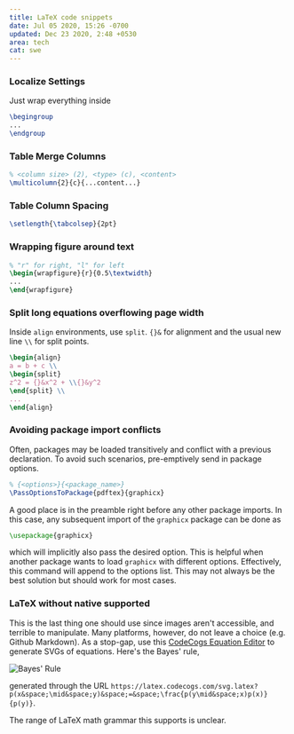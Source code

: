 ```yaml
---
title: LaTeX code snippets
date: Jul 05 2020, 15:26 -0700
updated: Dec 23 2020, 2:48 +0530
area: tech
cat: swe
---
```


### Localize Settings

Just wrap everything inside

```tex
\begingroup
...
\endgroup
```

### Table Merge Columns

```tex
% <column size> (2), <type> (c), <content>
\multicolumn{2}{c}{...content...}
```

### Table Column Spacing

```tex
\setlength{\tabcolsep}{2pt}
```

### Wrapping figure around text

```tex
% "r" for right, "l" for left
\begin{wrapfigure}{r}{0.5\textwidth}
...
\end{wrapfigure}
```

### Split long equations overflowing page width

Inside `align` environments, use `split`. `{}&` for alignment and the usual new line `\\` for split points.

```tex
\begin{align}
a = b + c \\
\begin{split}
z^2 = {}&x^2 + \\{}&y^2
\end{split} \\
...
\end{align}
```

### Avoiding package import conflicts

Often, packages may be loaded transitively and conflict with a previous declaration.
To avoid such scenarios, pre-emptively send in package options.

```tex
% {<options>}{<package_name>}
\PassOptionsToPackage{pdftex}{graphicx}
```

A good place is in the preamble right before any other package imports. In this
case, any subsequent import of the `graphicx` package can be done as

```tex
\usepackage{graphicx}
```

which will implicitly also pass the desired option. This is helpful when another
package wants to load `graphicx` with different options. Effectively, this
command will append to the options list. This may not always be the best solution
but should work for most cases.

### LaTeX without native supported

This is the last thing one should use since images aren't accessible, and terrible to manipulate. Many platforms, however, do not leave a choice (e.g. Github Markdown). As a stop-gap, use this [CodeCogs Equation Editor](https://editor.codecogs.com) to generate SVGs of equations. Here's the Bayes' rule,

![Bayes' Rule](<https://latex.codecogs.com/svg.latex?p(x&space;\mid&space;y)&space;=&space;\frac{p(y\mid&space;x)p(x)}{p(y)}>)

generated through the URL `https://latex.codecogs.com/svg.latex?p(x&space;\mid&space;y)&space;=&space;\frac{p(y\mid&space;x)p(x)}{p(y)}`.

The range of LaTeX math grammar this supports is unclear.
